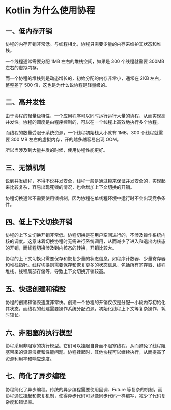 # Kotlin 为什么使用协程

## 一、低内存开销

协程的内存开销非常低。与线程相比，协程只需要少量的内存来维护其状态和堆栈。

一个线程通常需要分配 1MB 左右的堆栈空间，如果是 300 个线程就需要 300MB 左右的虚拟内存。

而一个协程的堆栈则是动态增长的，初始分配的内存非常小，通常在 2KB 左右，整整差了 500 倍，这也是为什么说协程是轻量级的。


## 二、高并发性

由于协程的轻量级特性，一个应用程序可以同时运行运行大量的协程，从而实现高并发性。协程的调度是由程序控制的，可以在一个线程上高效地执行多个协程。

而线程的数量受限于系统资源，一个线程初始栈大小就有 1MB，300 个线程就需要 300 MB 左右的虚拟内存，开的越多越容易出现 OOM。

所以当涉及到大量并发的时候，使用协程性能更好。


## 三、无锁机制

说到并发编程，不得不说并发安全，线程一般是通过锁来保证并发安全的，实现起来比较复杂，容易出现死锁的情况，也会增加上下文切换的开销。

协程切换通常不需要使用锁机制，因为协程在单线程环境中运行时不会出现竞争条件。


## 四、低上下文切换开销

协程的上下文切换开销非常低。协程切换是在用户空间进行的，不涉及操作系统内核的调度。这意味着切换协程时无需进行系统调用，从而减少了进入和退出内核态的开销，而线程切换涉及到内核态的转换，开销比较大。

协程的上下文切换只需要保存和恢复少量的状态信息，如程序计数器、少量寄存器和堆栈指针。线程切换则需要保存和恢复更多的状态信息，包括所有寄存器、线程堆栈、线程局部存储等，导致上下文切换开销较高。


## 五、快速创建和销毁

协程的创建和销毁速度非常快。创建一个协程的开销仅仅是分配一小段内存初始化其状态，而线程的创建需要操作系统分配资源，初始化线程上下文等复杂操作，耗时较长。


## 六、非阻塞的执行模型

协程采用非阻塞的执行模型。它们可以挂起自身而不阻塞线程，从而避免了线程阻塞带来的资源浪费和性能问题。协程挂起时，其他协程可以继续执行，从而提高了资源利用率和响应速度。


## 七、简化了异步编程

协程简化了异步编程。传统的异步编程需要使用回调、Future 等复杂的机制，而协程通过挂起和恢复机制，使得异步代码可以像同步代码一样编写，减少了代码复杂度和错误率。